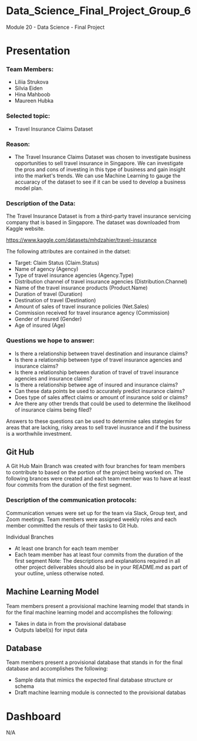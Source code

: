 # Data_Science_Final_Project_Group_6
Module 20 - Data Science - Final Project

# Presentation
### Team Members:
- Liliia Strukova
- Silvia Eiden
- Hina Mahboob
- Maureen Hubka

### Selected topic: 
 - Travel Insurance Claims Dataset
 
### Reason: 
- The Travel Insurance Claims Dataset was chosen to investigate business opportunities to sell travel insurance in Singapore. We can investigate the pros and cons of investing in this type of business and gain insight into the market's trends.  We can use Machine Learning to gauge the accuaracy of the dataset to see if it can be used to develop a business model plan. 

### Description of the Data:

The Travel Insurance Dataset is from a third-party travel insurance servicing company that is based in Singapore. The dataset was downloaded from Kaggle website.

https://www.kaggle.com/datasets/mhdzahier/travel-insurance

The following attributes are contained in the datset:
-  Target: Claim Status (Claim.Status)
- Name of agency (Agency)
- Type of travel insurance agencies (Agency.Type)
- Distribution channel of travel insurance agencies (Distribution.Channel)
- Name of the travel insurance products (Product.Name)
- Duration of travel (Duration)
- Destination of travel (Destination)
- Amount of sales of travel insurance policies (Net.Sales)
- Commission received for travel insurance agency (Commission)
- Gender of insured (Gender)
- Age of insured (Age)

### Questions we hope to answer:

- Is there a relationship between travel destination and insurance claims?
- Is there a relationship between type of travel insurance agencies and insurance claims?
- Is there a relationship between duration of travel of travel insurance agencies and insurance claims?
- Is there a relationship betwee age of insured and insurance claims?
- Can these data points be used to accurately predict insurance claims?
- Does type of sales affect claims or amount of insurance sold or claims?
- Are there any other trends that could be used to determine the likelihood of insurance claims being filed?

Answers to these questions can be used to determine sales stategies for areas that are lacking, risky areas to sell travel inusrance and if the business is a worthwhile investment. 


## Git Hub

A Git Hub Main Branch was created with four branches for team members to contribute to based on the portion of the project being worked on.  The following brances were created and each team member was to have at least four commits from the duration of the first segment.


### Description of the communication protocols:

Communication venues were set up for the team via Slack, Group text, and Zoom meetings. Team members were assigned weekly roles and each member committed the resuls of their tasks to Git Hub.

Individual Branches 
- At least one branch for each team 
member 
- Each team member has at least four 
commits from the duration of the first 
segment 
Note: The descriptions and 
explanations required in all other 
project deliverables should also be in 
your README.md as part of your 
outline, unless otherwise noted.

## Machine Learning Model

Team members present a provisional 
machine learning model that stands in 
for the final machine learning model 
and accomplishes the following:
- Takes in data in from the provisional 
database
- Outputs label(s) for input data

## Database
Team members present a provisional 
database that stands in for the final 
database and accomplishes the 
following: 
- Sample data that mimics the 
expected final database structure or 
schema 
- Draft machine learning module is 
connected to the provisional databas

# Dashboard
N/A


